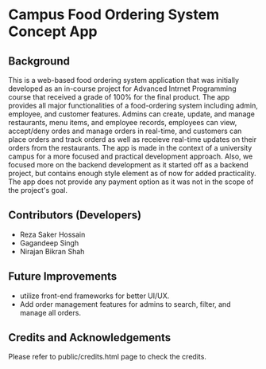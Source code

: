 # Campus Food Ordering System Concept App

## Background
This is a web-based food ordering system application that was initially developed as an in-course project for Advanced Intrnet Programming course that received a grade of 100% for the final product. The app provides all major functionalities of a food-ordering system including admin, employee, and customer features. Admins can create, update, and manage restaurants, menu items, and employee records, employees can view, accept/deny ordes and manage orders in real-time, and customers can place orders and track orderd as well as receieve real-time updates on their orders from the restaurants. The app is made in the context of a university campus for a more focused and practical development approach. Also, we focused more on the backend development as it started off as a backend project, but contains enough style element as of now for added practicality. The app does not provide any payment option as it was not in the scope of the project's goal. 

## Contributors (Developers)
- Reza Saker Hossain
- Gagandeep Singh
- Nirajan Bikran Shah

## Future Improvements
- utilize front-end frameworks for better UI/UX.
- Add order management features for admins to search, filter, and manage all orders. 

## Credits and Acknowledgements
Please refer to public/credits.html page to check the credits. 
